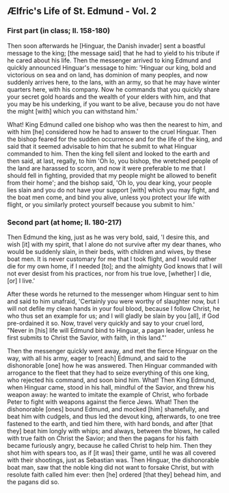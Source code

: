 ## Ælfric's Life of St. Edmund - Vol. 2

### First part (in class; ll. 158-180)

Then soon afterwards he [Hinguar, the Danish invader] sent a boastful message to the king; [the message said] that he had to yield to his tribute if he cared about his life. Then the messenger arrived to king Edmund and quickly announced Hinguar's message to him: 'Hinguar our king, bold and victorious on sea and on land, has dominion of many peoples, and now suddenly arrives here, to the lans, with an army, so that he may have winter quarters here, with his company. Now he commands that you quickly share your secret gold hoards and the wealth of your elders with him, and that you may be his underking, if you want to be alive, because you do not have the might [with] which you can withstand him.'

What! King Edmund called one bishop who was then the nearest to him, and with him [he] considered how he had to answer to the cruel Hinguar. Then the bishop feared for the sudden occurrence and for the life of the king, and said that it seemed advisable to him that he submit to what Hinguar commanded to him. Then the king fell silent and looked to the earth and then said, at last, regally, to him 'Oh lo, you bishop, the wretched people of the land are harassed to scorn, and now it were preferable to me that I should fell in fighting, provided that my people might be allowed to benefit from their home'; and the bishop said, 'Oh lo, you dear king, your people lies slain and you do not have your support [with] which you may fight, and the boat men come, and bind you alive, unless you protect your life with flight, or you similarly protect yourself because you submit to him.'

### Second part (at home; ll. 180-217)

Then Edmund the king, just as he was very bold, said, 'I desire this, and wish [it] with my spirit, that I alone do not survive after my dear thanes, who would be suddenly slain, in their beds, with children and wives, by these boat men. It is never customary for me that I took flight, and I would rather die for my own home, if I needed [to]; and the almighty God knows that I will not ever desist from his practices, nor from his true love, [whether] I die, [or] I live.'

After these words he returned to the messenger whom Hinguar sent to him and said to him unafraid, 'Certainly you were worthy of slaughter now, but I will not defile my clean hands in your foul blood, because I follow Christ, he who thus set an example for us; and I will gladly be slain by you [all], if God pre-ordained it so. Now, travel very quickly and say to your cruel lord, "Never in [his] life will Edmund bind to Hinguar, a pagan leader, unless he first submits to Christ the Savior, with faith, in this land."'

Then the messenger quickly went away, and met the fierce Hinguar on the way, with all his army, eager to [reach] Edmund, and said to the dishonorable [one] how he was answered. Then Hinguar commanded with arrogance to the fleet that they had to seize everything of this one king, who rejected his command, and soon bind him. What! Then King Edmund, when Hinguar came, stood in his hall, mindful of the Savior, and threw his weapon away: he wanted to imitate the example of Christ, who forbade Peter to fight with weapons against the fierce Jews. What! Then the dishonorable [ones] bound Edmund, and mocked [him] shamefully, and beat him with cudgels, and thus led the devout king, afterwards, to one tree fastened to the earth, and tied him there, with hard bonds, and after [that they] beat him longly with whips; and always, between the blows, he called with true faith on Christ the Savior; and then the pagans for his faith became furiously angry, because he called Christ to help him. Then they shot him with spears too, as if [it was] their game, until he was all covered with their shootings, just as Sebastian was. Then Hinguar, the dishonorable boat man, saw that the noble king did not want to forsake Christ, but with resolute faith called him ever: then [he] ordered [that they] behead him, and the pagans did so.
